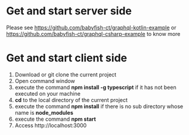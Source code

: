 # Get and start server side

Please see https://github.com/babyfish-ct/graphql-kotlin-example or https://github.com/babyfish-ct/graphql-csharp-example to know more

# Get and start client side

1. Download or git clone the current project
2. Open command window
3. execute the command **npm install -g typescript** if it has not been executed on your machine
4. **cd** to the local directory of the current project
5. execute the command **npm install** if there is no sub directory whose name is **node_modules**
6. execute the command **npm start**
7. Access http://localhost:3000